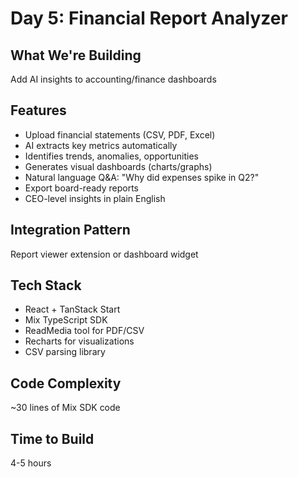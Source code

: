 # Day 5: Financial Report Analyzer

## What We're Building
Add AI insights to accounting/finance dashboards

## Features
- Upload financial statements (CSV, PDF, Excel)
- AI extracts key metrics automatically
- Identifies trends, anomalies, opportunities
- Generates visual dashboards (charts/graphs)
- Natural language Q&A: "Why did expenses spike in Q2?"
- Export board-ready reports
- CEO-level insights in plain English

## Integration Pattern
Report viewer extension or dashboard widget

## Tech Stack
- React + TanStack Start
- Mix TypeScript SDK
- ReadMedia tool for PDF/CSV
- Recharts for visualizations
- CSV parsing library

## Code Complexity
~30 lines of Mix SDK code

## Time to Build
4-5 hours
